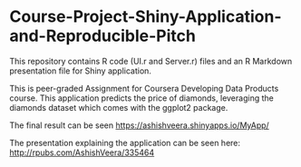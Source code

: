 # Course-Project-Shiny-Application-and-Reproducible-Pitch


This repository contains R code (UI.r and Server.r) files and an R Markdown presentation file for Shiny application. 

This is peer-graded Assignment for Coursera Developing Data Products course. This application predicts the price of diamonds,
leveraging the diamonds dataset which comes with the ggplot2 package.

The final result can be seen https://ashishveera.shinyapps.io/MyApp/

The presentation explaining the application can be seen here:
http://rpubs.com/AshishVeera/335464

